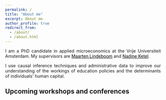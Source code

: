 ```yaml
---
permalink: /
title: "About me"
excerpt: About me
author_profile: true
redirect_from: 
  - /about/
  - /about.html
---
```


<p align="justify">  
I am a PhD candidate in applied microeconomics at the Vrije Universiteit Amsterdam. My supervisors are <a href="https://research.vu.nl/en/persons/maarten-lindeboom" style="color: black;">Maarten Lindeboom</a> and <a href="https://sites.google.com/site/nadineketel/" style="color: black;">Nadine Ketel</a>. 
</p>

<p align="justify">
I use causal inference techniques and administrative data to improve our understanding of the workings of education policies and the determinants of individuals' human capital. 
</p>

## Upcoming workshops and conferences

